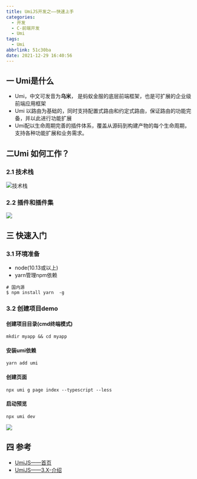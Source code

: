 ```yaml
---
title: UmiJS开发之——快速上手
categories:
  - 开发
  - C-前端开发
  - Umi
tags:
  - Umi
abbrlink: 51c30ba
date: 2021-12-29 16:40:56
---
```

## 一 Umi是什么

* Umi，中文可发音为**乌米**， 是蚂蚁金服的底层前端框架，也是可扩展的企业级前端应用框架
* Umi 以路由为基础的，同时支持配置式路由和约定式路由，保证路由的功能完备，并以此进行功能扩展
* Umi配以生命周期完善的插件体系，覆盖从源码到构建产物的每个生命周期，支持各种功能扩展和业务需求。

<!--more-->

## 二Umi 如何工作？

### 2.1 技术栈

![技术栈][1]

### 2.2 插件和插件集
![][2]

## 三 快速入门

### 3.1 环境准备

* node(10.13或以上)
* yarn管理npm依赖

```
# 国内源
$ npm install yarn  -g
```

### 3.2 创建项目demo

####  创建项目目录(cmd终端模式)

```
mkdir myapp && cd myapp
```

#### 安装umi依赖

```
yarn add umi
```

#### 创建页面

```
npx umi g page index --typescript --less
```

#### 启动预览

```
npx umi dev
```

![][3]

## 四 参考
* [UmiJS——首页](https://umijs.org/zh-CN)
* [UmiJS——3.X-介绍](https://umijs.org/zh-CN/docs)



[1]:https://cdn.jsdelivr.net/gh/PGzxc/CDN/blog-umi/umi-struct-technology-view.png
[2]:https://cdn.jsdelivr.net/gh/PGzxc/CDN/blog-umi/umi-struct-plugin-view.png
[3]:https://cdn.jsdelivr.net/gh/PGzxc/CDN/blog-umi/umi-first-demo-preview.png